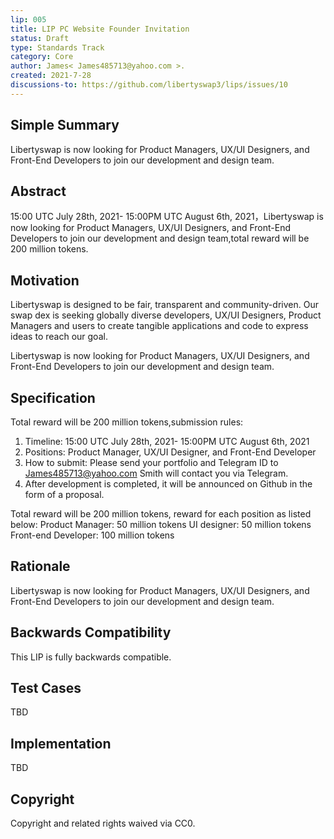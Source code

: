 ```yaml
---
lip: 005
title: LIP PC Website Founder Invitation
status: Draft
type: Standards Track
category: Core
author: James< James485713@yahoo.com >.
created: 2021-7-28
discussions-to: https://github.com/libertyswap3/lips/issues/10
---
```



## Simple Summary

Libertyswap is now looking for Product Managers, UX/UI Designers, and Front-End Developers to join our development and design team.

## Abstract

15:00 UTC July 28th, 2021- 15:00PM UTC August 6th, 2021，Libertyswap is now looking for Product Managers, UX/UI Designers, and Front-End Developers to join our development and design team,total reward will be 200 million tokens.

## Motivation

Libertyswap is designed to be fair, transparent and community-driven. Our swap dex is seeking globally diverse developers, UX/UI Designers, Product Managers and users to create tangible applications and code to express ideas to reach our goal.

Libertyswap is now looking for Product Managers, UX/UI Designers, and Front-End Developers to join our development and design team.

## Specification

Total reward will be 200 million tokens,submission rules:
1. Timeline: 15:00 UTC July 28th, 2021- 15:00PM UTC August 6th, 2021
2. Positions: Product Manager, UX/UI Designer, and Front-End Developer
3. How to submit: Please send your portfolio and Telegram ID to James485713@yahoo.com
Smith will contact you via Telegram. 
4. After development is completed, it will be announced on Github in the form of a proposal.

Total reward will be 200 million tokens, reward for each position as listed below:
Product Manager: 50 million tokens
UI designer: 50 million tokens
Front-end Developer: 100 million tokens

## Rationale

Libertyswap is now looking for Product Managers, UX/UI Designers, and Front-End Developers to join our development and design team.

## Backwards Compatibility

This LIP is fully backwards compatible.

## Test Cases

TBD

## Implementation

TBD

## Copyright

Copyright and related rights waived via CC0.
